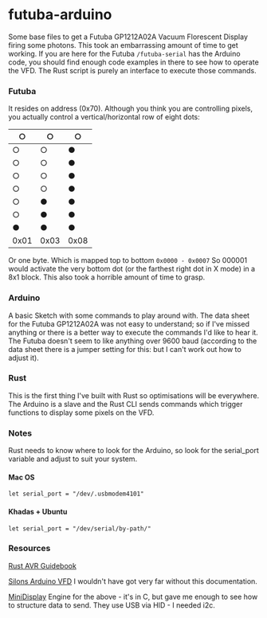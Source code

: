 # futuba-arduino

Some base files to get a Futuba GP1212A02A Vacuum Florescent Display firing some photons. This took an embarrassing amount of time to get working. If you are here for the Futuba `/futuba-serial` has the Arduino code, you should find enough code examples in there to see how to operate the VFD. The Rust script is purely an interface to execute those commands.

### Futuba
It resides on address (0x70). Although you think you are controlling pixels, you actually control a vertical/horizontal row of eight dots:


| ○ | ○ | ○ |
|---|---|---|
| ○ | ○ | ● |
| ○ | ○ | ● |
| ○ | ○ | ● |
| ○ | ○ | ● |
| ○ | ● | ● |
| ○ | ● | ● |
| ● | ● | ● |
| 0x01 | 0x03 | 0x08|

Or one byte. Which is mapped top to bottom `0x0000 - 0x0007`
So 000001 would activate the very bottom dot (or the farthest right dot in X mode) in a 8x1 block. This also took a horrible amount of time to grasp.

### Arduino
A basic Sketch with some commands to play around with. The data sheet for the Futuba GP1212A02A was not easy to understand; so if I've missed anything or there is a better way to execute the commands I'd like to hear it. The Futuba doesn't seem to like anything over 9600 baud (according to the data sheet there is a jumper setting for this: but I can't work out how to adjust it).

### Rust
This is the first thing I've built with Rust so optimisations will be everywhere. The Arduino is a slave and the Rust CLI sends commands which trigger functions to display some pixels on the VFD.


### Notes
Rust needs to know where to look for the Arduino, so look for the serial_port variable and adjust to suit your system.
#### Mac OS
`let serial_port = "/dev/.usbmodem4101"`
#### Khadas + Ubuntu
`let serial_port = "/dev/serial/by-path/"`


### Resources
[Rust AVR Guidebook](https://book.avr-rust.com)

[Silons Arduino VFD](https://slions.net/threads/arduino-micro-noritake-vfd.40/) I wouldn't have got very far without this documentation.

[MiniDisplay](https://github.com/Slion/MiniDisplay/blob/master/README.md)  Engine for the above - it's in C, but gave me enough to see how to structure data to send. They use USB via HID - I needed i2c.

